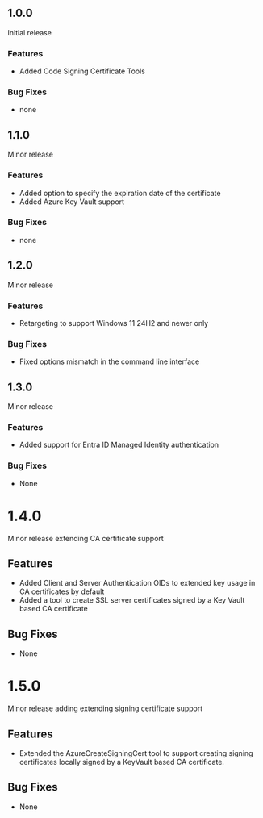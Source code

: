## 1.0.0
Initial release

### Features
- Added Code Signing Certificate Tools

### Bug Fixes
- none

## 1.1.0
Minor release

### Features
- Added option to specify the expiration date of the certificate
- Added Azure Key Vault support

### Bug Fixes
- none

## 1.2.0
Minor release

### Features
- Retargeting to support Windows 11 24H2 and newer only

### Bug Fixes
- Fixed options mismatch in the command line interface

## 1.3.0
Minor release

### Features
- Added support for Entra ID Managed Identity authentication

### Bug Fixes
- None

# 1.4.0
Minor release extending CA certificate support

## Features
- Added Client and Server Authentication OIDs to extended key usage in CA certificates by default
- Added a tool to create SSL server certificates signed by a Key Vault based CA certificate

## Bug Fixes
- None

# 1.5.0
Minor release adding extending signing certificate support

## Features
- Extended the AzureCreateSigningCert tool to support creating signing certificates locally signed by a KeyVault based CA certificate.

## Bug Fixes
- None